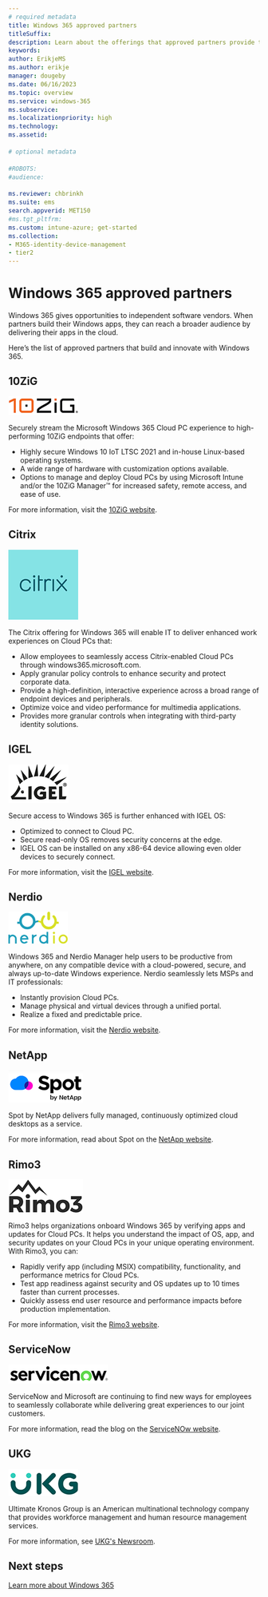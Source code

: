 ```yaml
---
# required metadata
title: Windows 365 approved partners
titleSuffix:
description: Learn about the offerings that approved partners provide to Windows 365.
keywords:
author: ErikjeMS  
ms.author: erikje
manager: dougeby
ms.date: 06/16/2023
ms.topic: overview
ms.service: windows-365
ms.subservice:
ms.localizationpriority: high
ms.technology:
ms.assetid: 

# optional metadata

#ROBOTS:
#audience:

ms.reviewer: chbrinkh
ms.suite: ems
search.appverid: MET150
#ms.tgt_pltfrm:
ms.custom: intune-azure; get-started
ms.collection:
- M365-identity-device-management
- tier2
---
```


# Windows 365 approved partners

Windows 365 gives opportunities to independent software vendors. When partners build their Windows apps, they can reach a broader audience by delivering their apps in the cloud.

Here’s the list of approved partners that build and innovate with Windows 365.

## 10ZiG

![10ZiG image](./media/partners/10zig.png)

Securely stream the Microsoft Windows 365 Cloud PC experience to high-performing 10ZiG endpoints that offer:

- Highly secure Windows 10 IoT LTSC 2021 and in-house Linux-based operating systems.
- A wide range of hardware with customization options available.
- Options to manage and deploy Cloud PCs by using Microsoft Intune and/or the 10ZiG Manager™ for increased safety, remote access, and ease of use.

For more information, visit the [10ZiG website](https://www.10zig.com/resources/vdi-blog/microsoft-windows-365-cloud).

## Citrix

![Citrix image](./media/partners/citrix.png)

The Citrix offering for Windows 365 will enable IT to deliver enhanced work experiences on Cloud PCs that:

- Allow employees to seamlessly access Citrix-enabled Cloud PCs through windows365.microsoft.com.
- Apply granular policy controls to enhance security and protect corporate data.
- Provide a high-definition, interactive experience across a broad range of endpoint devices and peripherals.
- Optimize voice and video performance for multimedia applications.
- Provides more granular controls when integrating with third-party identity solutions.

## IGEL

![IGEL image](./media/partners/igel.png)

Secure access to Windows 365 is further enhanced with IGEL OS:

- Optimized to connect to Cloud PC.
- Secure read-only OS removes security concerns at the edge.
- IGEL OS can be installed on any x86-64 device allowing even older devices to securely connect.

For more information, visit the [IGEL website](https://www.igel.com/windows365/).

## Nerdio

![Nerdio image](./media/partners/nerdio.png)

Windows 365 and Nerdio Manager help users to be productive from anywhere, on any compatible device with a cloud-powered, secure, and always up-to-date Windows experience. Nerdio seamlessly lets MSPs and IT professionals:

- Instantly provision Cloud PCs.
- Manage physical and virtual devices through a unified portal.
- Realize a fixed and predictable price.

For more information, visit the [Nerdio website](https://getnerdio.com/windows-365/).

## NetApp

![Spot by NetApp image](./media/partners/spot.png)

Spot by NetApp delivers fully managed, continuously optimized cloud desktops as a service.

For more information, read about Spot on the [NetApp website](https://spot.io/products/spotpc/).

## Rimo3

![Rimo3 image](./media/partners/rimo3.png)

Rimo3 helps organizations onboard Windows 365 by verifying apps and updates for Cloud PCs. It helps you understand the impact of OS, app, and security updates on your Cloud PCs in your unique operating environment. With Rimo3, you can:

- Rapidly verify app (including MSIX) compatibility, functionality, and performance metrics for Cloud PCs.
- Test app readiness against security and OS updates up to 10 times faster than current processes.
- Quickly assess end user resource and performance impacts before production implementation.

For more information, visit the [Rimo3 website](https://www.rimo3.com/solution/application-modernization).

## ServiceNow

![ServiceNow image](./media/partners/servicenow.png)

ServiceNow and Microsoft are continuing to find new ways for employees to seamlessly collaborate while delivering great experiences to our joint customers.

For more information, read the blog on the [ServiceNOw website](https://blogs.servicenow.com/2021/microsoft-integration-optimizes-hybrid-work.html).

## UKG

![UKG image](./media/partners/ukg.png)

Ultimate Kronos Group is an American multinational technology company that provides workforce management and human resource management services.

For more information, see [UKG's Newsroom](https://www.ukg.com/about-us/newsroom/ukg-expands-strategic-collaboration-microsoft).

<!-- ########################## -->
## Next steps

[Learn more about Windows 365](overview.md)
